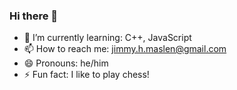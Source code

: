 ### Hi there 👋

- 🌱 I’m currently learning: C++, JavaScript
- 📫 How to reach me: jimmy.h.maslen@gmail.com
- 😄 Pronouns: he/him
- ⚡ Fun fact: I like to play chess!
